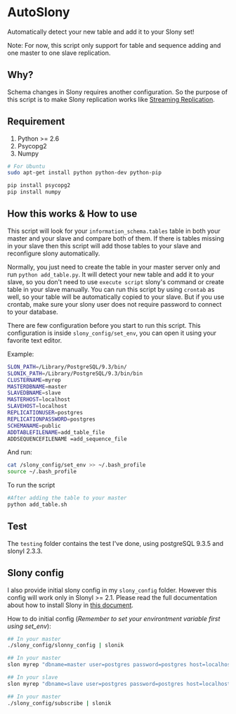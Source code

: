 AutoSlony
=========

Automatically detect your new table and add it to your Slony set!

Note: For now, this script only support for table and sequence adding and one master to one slave replication.

Why?
---------
Schema changes in Slony requires another configuration. So the purpose of this script is to make Slony replication works like [Streaming Replication](https://wiki.postgresql.org/wiki/Streaming_Replication).

Requirement
----------
1. Python >= 2.6
2. Psycopg2
3. Numpy

```bash
# For Ubuntu 
sudo apt-get install python python-dev python-pip

pip install psycopg2
pip install numpy
```

How this works & How to use
---------
This script will look for your `information_schema.tables` table in both your master and your slave and compare both of them. If there is tables missing in your slave then this script will add those tables to your slave and reconfigure slony automatically. 

Normally, you just need to create the table in your master server only and run `python add_table.py`. It will detect your new table and add it to your slave, so you don't need to use `execute script` slony's command or create table in your slave manually.
You can run this script by using `crontab` as well, so your table will be automatically copied to your slave. But if you use crontab, make sure your slony user does not require password to connect to your database.

There are few configuration before you start to run this script. This configuration is inside `slony_config/set_env`, you can open it using your favorite text editor.

Example:

```bash
SLON_PATH=/Library/PostgreSQL/9.3/bin/ 
SLONIK_PATH=/Library/PostgreSQL/9.3/bin/bin
CLUSTERNAME=myrep
MASTERDBNAME=master
SLAVEDBNAME=slave
MASTERHOST=localhost
SLAVEHOST=localhost
REPLICATIONUSER=postgres
REPLICATIONPASSWORD=postgres 
SCHEMANAME=public
ADDTABLEFILENAME=add_table_file
ADDSEQUENCEFILENAME =add_sequence_file
```

And run:

```bash
cat /slony_config/set_env >> ~/.bash_profile
source ~/.bash_profile
```

To run the script

```bash
#After adding the table to your master
python add_table.sh
```

Test
-------
The `testing` folder contains the test I've done, using postgreSQL 9.3.5 and slonyI 2.3.3.

Slony config
-------
I also provide initial slony config in my `slony_config` folder. However this config will work only in SlonyI >= 2.1. Please read the full documentation about how to install Slony in [this document](http://slony.info/documentation/).

How to do initial config (_Remember to set your environtment variable first using set_env_):

```bash
## In your master
./slony_config/slonny_config | slonik 

## In your master
slon myrep "dbname=master user=postgres password=postgres host=localhost" > /dev/null 2>&1

## In your slave
slon myrep "dbname=slave user=postgres password=postgres host=localhost" > /dev/null 2>&1

## In your master 
./slony_config/subscribe | slonik 
```
